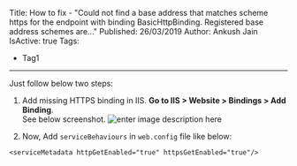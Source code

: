 Title: How to fix - "Could not find a base address that matches scheme https for the endpoint with binding BasicHttpBinding. Registered base address schemes are..."
Published: 26/03/2019
Author: Ankush Jain
IsActive: true
Tags:
  - Tag1
---
Just follow below two steps:

1.  Add missing HTTPS binding in IIS. **Go to IIS > Website > Bindings >
Add Binding**.   
See below screenshot. ![enter image description
here](/img/blogs/how-to-fix-could-not-find-a-base-address/could-not-find-a-base-address-that-matches-scheme-https.png)

2.  Now, Add `serviceBehaviours` in `web.config` file like below:


`<serviceMetadata httpGetEnabled="true" httpsGetEnabled="true"/>`

                